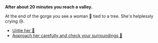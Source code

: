 **After about 20 minutes you reach a valley.**

At the end of the gorge you see a woman 👩 tied to a tree. She's helplessly crying 😢. 

- [Untie her 👩](9-1BC.md)
- [Approach her carefully and check your surroundings 👀 ](9-1BD.md)